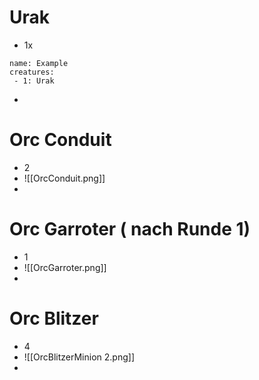 # Urak
- 1x
```encounter
name: Example
creatures:
 - 1: Urak

```
- 
# Orc Conduit
- 2
- ![[OrcConduit.png]]
- 
# Orc Garroter ( nach Runde 1)
- 1
- ![[OrcGarroter.png]]
- 
# Orc Blitzer
- 4 
- ![[OrcBlitzerMinion 2.png]]
- 
